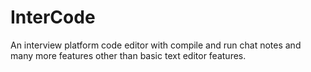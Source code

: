 # InterCode

An interview platform code editor with compile and run chat notes and many more features other than basic text editor features.
